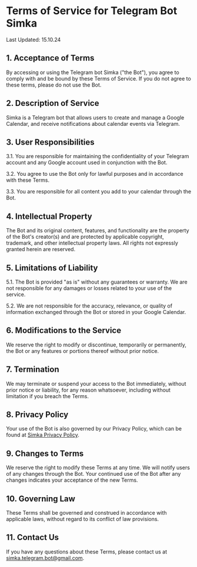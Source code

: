 # Terms of Service for Telegram Bot Simka

Last Updated: 15.10.24

## 1. Acceptance of Terms

By accessing or using the Telegram bot Simka ("the Bot"), you agree to comply with and be bound by these Terms of Service. If you do not agree to these terms, please do not use the Bot.

## 2. Description of Service

Simka is a Telegram bot that allows users to create and manage a Google Calendar, and receive notifications about calendar events via Telegram.

## 3. User Responsibilities

3.1. You are responsible for maintaining the confidentiality of your Telegram account and any Google account used in conjunction with the Bot.

3.2. You agree to use the Bot only for lawful purposes and in accordance with these Terms.

3.3. You are responsible for all content you add to your calendar through the Bot.

## 4. Intellectual Property

The Bot and its original content, features, and functionality are the property of the Bot's creator(s) and are protected by applicable copyright, trademark, and other intellectual property laws. All rights not expressly granted herein are reserved.

## 5. Limitations of Liability

5.1. The Bot is provided "as is" without any guarantees or warranty. We are not responsible for any damages or losses related to your use of the service.

5.2. We are not responsible for the accuracy, relevance, or quality of information exchanged through the Bot or stored in your Google Calendar.

## 6. Modifications to the Service

We reserve the right to modify or discontinue, temporarily or permanently, the Bot or any features or portions thereof without prior notice.

## 7. Termination

We may terminate or suspend your access to the Bot immediately, without prior notice or liability, for any reason whatsoever, including without limitation if you breach the Terms.

## 8. Privacy Policy

Your use of the Bot is also governed by our Privacy Policy, which can be found at [Simka Privacy Policy](https://agolendukhin.github.io/simka-privacy-policy/privacy-policy).

## 9. Changes to Terms

We reserve the right to modify these Terms at any time. We will notify users of any changes through the Bot. Your continued use of the Bot after any changes indicates your acceptance of the new Terms.

## 10. Governing Law

These Terms shall be governed and construed in accordance with applicable laws, without regard to its conflict of law provisions.

## 11. Contact Us

If you have any questions about these Terms, please contact us at simka.telegram.bot@gmail.com.

